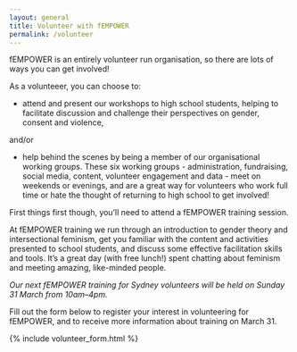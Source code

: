 ```yaml
---
layout: general
title: Volunteer with fEMPOWER
permalink: /volunteer
---
```


fEMPOWER is an entirely volunteer run organisation, so there are lots of ways you can get involved! 

As a volunteeer, you can choose to: 

* attend and present our workshops to high school students, helping to facilitate discussion and challenge their perspectives on gender, consent and violence,

and/or

* help behind the scenes by being a member of our organisational working groups. These six working groups - administration, fundraising, social media, content, volunteer engagement and data - meet on weekends or evenings, and are a great way for volunteers who work full time or hate the thought of returning to high school to get involved!

First things first though, you’ll need to attend a fEMPOWER training session. 

At fEMPOWER training we run through an introduction to gender theory and intersectional feminism, get you familiar with the content and activities presented to school students, and discuss some effective facilitation skills and tools. It’s a great day (with free lunch!) spent chatting about feminism and meeting amazing, like-minded people. 

*Our next fEMPOWER training for Sydney volunteers will be held on Sunday 31 March from 10am–4pm.*

Fill out the form below to register your interest in volunteering for fEMPOWER, and to receive more information about training on March 31.

{% include volunteer_form.html %}
